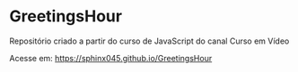 # GreetingsHour
Repositório criado a partir do curso de JavaScript do canal Curso em Vídeo

Acesse em: https://sphinx045.github.io/GreetingsHour
